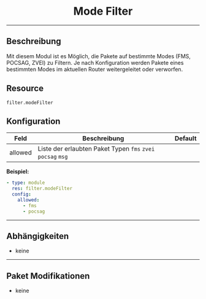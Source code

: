 # <center>Mode Filter</center> 
---

## Beschreibung
Mit diesem Modul ist es Möglich, die Pakete auf bestimmte Modes (FMS, POCSAG, ZVEI) zu Filtern. Je nach Konfiguration werden Pakete eines bestimmten Modes im aktuellen Router weitergeleitet oder verworfen.

## Resource
`filter.modeFilter`

## Konfiguration

|Feld|Beschreibung|Default|
|----|------------|-------|
|allowed|Liste der erlaubten Paket Typen `fms` `zvei` `pocsag` `msg`||

**Beispiel:**
```yaml
- type: module
  res: filter.modeFilter
  config:
    allowed:
      - fms
      - pocsag
```

---
## Abhängigkeiten

- keine

---
## Paket Modifikationen

- keine
